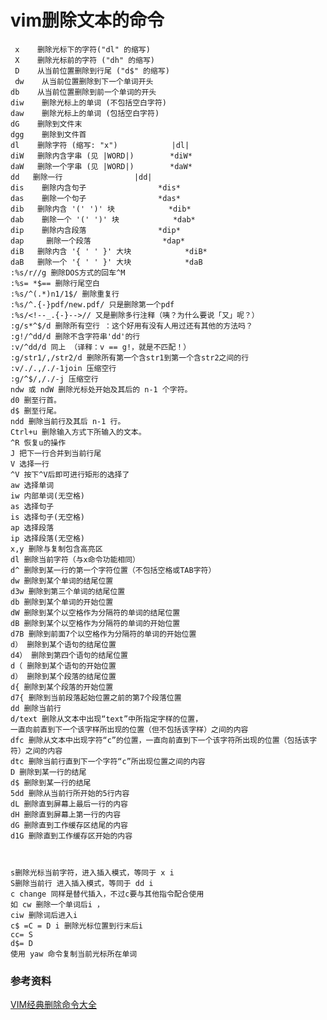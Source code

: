 # vim删除文本的命令
	 x    删除光标下的字符("dl" 的缩写)
	 X    删除光标前的字符 ("dh" 的缩写)
	 D    从当前位置删除到行尾 ("d$" 的缩写)
	 dw    从当前位置删除到下一个单词开头
	db    从当前位置删除到前一个单词的开头
	diw    删除光标上的单词 (不包括空白字符)
	daw    删除光标上的单词 (包括空白字符)
	dG    删除到文件末
	dgg    删除到文件首
	dl    删除字符 (缩写: "x")            |dl|
	diW   删除内含字串 (见 |WORD|)        *diW*
	daW   删除一个字串 (见 |WORD|)        *daW*
	dd   删除一行                |dd|
	dis    删除内含句子                *dis*
	das    删除一个句子                *das*
	dib   删除内含 '(' ')' 块            *dib*
	dab    删除一个 '(' ')' 块            *dab*
	dip    删除内含段落                *dip*
	dap	    删除一个段落                *dap*
	diB   删除内含 '{ ' ' }' 大块            *diB*
	daB   删除一个 '{ ' ' }' 大块            *daB
	:%s/r//g 删除DOS方式的回车^M 
	:%s= *$== 删除行尾空白 
	:%s/^(.*)n1/1$/ 删除重复行 
	:%s/^.{-}pdf/new.pdf/ 只是删除第一个pdf 
	:%s/<!--_.{-}-->// 又是删除多行注释（咦？为什么要说「又」呢？） 
	:g/s*^$/d 删除所有空行 ：这个好用有没有人用过还有其他的方法吗？
	:g!/^dd/d 删除不含字符串'dd'的行 
	:v/^dd/d 同上 （译释：v == g!，就是不匹配！） 
	:g/str1/,/str2/d 删除所有第一个含str1到第一个含str2之间的行 
	:v/./.,/./-1join 压缩空行 
	:g/^$/,/./-j 压缩空行 
	ndw 或 ndW 删除光标处开始及其后的 n-1 个字符。 
	d0 删至行首。 
	d$ 删至行尾。 
	ndd 删除当前行及其后 n-1 行。 
	Ctrl+u 删除输入方式下所输入的文本。 
	^R 恢复u的操作 
	J 把下一行合并到当前行尾 
	V 选择一行 
	^V 按下^V后即可进行矩形的选择了 
	aw 选择单词 
	iw 内部单词(无空格) 
	as 选择句子 
	is 选择句子(无空格) 
	ap 选择段落 
	ip 选择段落(无空格) 
	x,y 删除与复制包含高亮区 
	dl 删除当前字符（与x命令功能相同） 
	d^ 删除到某一行的第一个字符位置（不包括空格或TAB字符） 
	dw 删除到某个单词的结尾位置 
	d3w 删除到第三个单词的结尾位置 
	db 删除到某个单词的开始位置 
	dW 删除到某个以空格作为分隔符的单词的结尾位置 
	dB 删除到某个以空格作为分隔符的单词的开始位置 
	d7B 删除到前面7个以空格作为分隔符的单词的开始位置 
	d） 删除到某个语句的结尾位置 
	d4） 删除到第四个语句的结尾位置 
	d（ 删除到某个语句的开始位置 
	d） 删除到某个段落的结尾位置 
	d{ 删除到某个段落的开始位置 
	d7{ 删除到当前段落起始位置之前的第7个段落位置 
	dd 删除当前行 
	d/text 删除从文本中出现“text”中所指定字样的位置， 
	一直向前直到下一个该字样所出现的位置（但不包括该字样）之间的内容 
	dfc 删除从文本中出现字符“c”的位置，一直向前直到下一个该字符所出现的位置（包括该字符）之间的内容 
	dtc 删除当前行直到下一个字符“c”所出现位置之间的内容 
	D 删除到某一行的结尾 
	d$ 删除到某一行的结尾 
	5dd 删除从当前行所开始的5行内容 
	dL 删除直到屏幕上最后一行的内容 
	dH 删除直到屏幕上第一行的内容 
	dG 删除直到工作缓存区结尾的内容 
	d1G 删除直到工作缓存区开始的内容  	
	


	s删除光标当前字符，进入插入模式，等同于 x i 
	S删除当前行 进入插入模式，等同于 dd i 
	c change 同样是替代插入，不过c要与其他指令配合使用 
	如 cw 删除一个单词后i ， 
	ciw 删除词后进入i
	c$ =C = D i 删除光标位置到行末后i 
	cc= S 
	d$= D 
	使用 yaw 命令复制当前光标所在单词
	
### 参考资料

[VIM经典删除命令大全  ](http://blog.163.com/lgh_2002/blog/static/44017526201282010297586/)	
